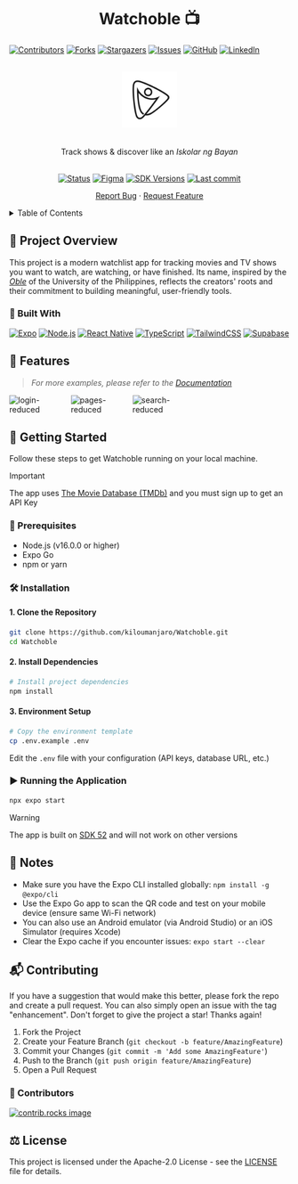 <h1 align="center">Watchoble 📺</h1>
<a id="readme-top"></a>

[![Contributors][contributors-shield]][contributors-url]
[![Forks][forks-shield]][forks-url]
[![Stargazers][stars-shield]][stars-url]
[![Issues][issues-shield]][issues-url]
[![GitHub](https://img.shields.io/github/license/kiloumanjaro/Watchoble?style=for-the-badge)](https://github.com/kiloumanjaro/Watchoble/blob/main/LICENSE)
[![LinkedIn][linkedin-shield]][linkedin-url]

<!-- PROJECT LOGO -->

<div align="center">
  <br />
  <a href="https://github.com/kiloumanjaro/Watchoble">
    <img src="assets/images/logo-alt.png" alt="Logo" width="20%" height="20%">
  </a>
  <br />
  <p align="center">
    <br />
    Track shows & discover like an <em>Iskolar ng Bayan</em>
    <br />
    <br />
    <p align="center">
      <a href="#"><img alt="Status" src="https://img.shields.io/badge/status-Beta-yellow?style=flat&color=yellow" /></a>
      <a href="https://www.figma.com/design/Wphx1EKR0eY2Io0gokTvyn/ThriftNotice?node-id=0-1&t=GhaLetxFdu1aiIcZ-1"><img alt="Figma" src="https://img.shields.io/badge/Figma-Watchoble-FE5196?logo=figma&style=flat" /></a>
      <a href="https://www.python.org"><img alt="SDK Versions" src="https://img.shields.io/badge/SDK-52-A4C639?logo=android&logoColor=white" /></a>
      <a href="https://github.com/kiloumanjaro/Watchoble/commits/main"><img alt="Last commit" src="https://proxy.cyb3rko.de/shields/github/last-commit/cyb3rko/flashdim?color=coral&logo=git&logoColor=white"/</a>
    </p>
    <a href="https://github.com/kiloumanjaro/Watchoble/issues/new?labels=bug&template=bug-report---.md">Report Bug</a>
    &middot;
    <a href="https://github.com/kiloumanjaro/Watchoble/issues/new?labels=enhancement&template=feature-request---.md">Request Feature</a>
  </p>
</div>

<!-- TABLE OF CONTENTS -->
<details>
  <summary>Table of Contents</summary>
  <ol>
    <li>
      <a href="#-project-overview">📝 Project Overview</a>
      <ul>
        <li><a href="#--built-with">🧱  Built With</a></li>
      </ul>
    </li>
    <li><a href="#-features">📱 Screenshots</a></li>
    <li>
      <a href="#-getting-started">🚀 Getting Started</a>
      <ul>
        <li><a href="#-prerequisites">🔧 Prerequisites</a></li>
        <li><a href="#%EF%B8%8F-installation">🛠️ Installation</a></li>
        <li><a href="#%EF%B8%8F-running-the-application">▶️ Running</a></li>
      </ul>
    </li>
    <li><a href="#-notes">📝 Notes</a></li>
    <li><a href="#-contributing">📬 Contributing</a></li>
    <li><a href="#%EF%B8%8F-license">⚖️ License</a></li>
  </ol>
</details>

<!-- PROJECT OVERVIEW -->

## 📝 Project Overview

This project is a modern watchlist app for tracking movies and TV shows you want to watch, are watching, or have finished. Its name, inspired by the [*Oble*](https://en.wikipedia.org/wiki/Oblation_(statue)) of the University of the Philippines, reflects the creators' roots and their commitment to building meaningful, user-friendly tools.

### 🧱  Built With

[![Expo][Expo]][Expo-url]
[![Node.js][Node.js]][Node.js-url]
[![React Native][React-Native]][React-Native-url]
[![TypeScript][TypeScript]][TypeScript-url]
[![TailwindCSS][Tailwind]][Tailwind-url]
[![Supabase][Supabase]][Supabase-url]

## 📱 Features

> _For more examples, please refer to the [Documentation](https://www.canva.com/design/DAGpUpNFjQU/L76Qn5GYrCd-QALyc0Armg/view?utm_content=DAGpUpNFjQU&utm_campaign=designshare&utm_medium=link2&utm_source=uniquelinks&utlId=h646d3d276a)_

<div style="display: flex; gap: 10px; align-items: flex-start;">
  <img src="https://github.com/user-attachments/assets/b8d22c4b-219e-4eb9-a5b9-dfffa8a668ae" width="20%" alt="login-reduced" />
  <img src="https://github.com/user-attachments/assets/3bc65412-91cf-43ce-8f05-134cade730a5" width="20%" alt="pages-reduced" />
  <img src="https://github.com/user-attachments/assets/3982c165-a704-4b16-9008-888d386a1895" width="20%" alt="search-reduced" />
</div>



  
## 🚀 Getting Started

Follow these steps to get Watchoble running on your local machine.

> [!IMPORTANT]
> 
> The app uses [The Movie Database (TMDb)](https://developer.themoviedb.org/docs/getting-started) and you must sign up to get an API Key

### 🔧 Prerequisites

- Node.js (v16.0.0 or higher)
- Expo Go
- npm or yarn

### 🛠️ Installation

#### 1. Clone the Repository

```sh
git clone https://github.com/kiloumanjaro/Watchoble.git
cd Watchoble
```

#### 2. Install Dependencies

```sh
# Install project dependencies
npm install
```

#### 3. Environment Setup

```bash
# Copy the environment template
cp .env.example .env
```

Edit the `.env` file with your configuration (API keys, database URL, etc.)

### ▶️ Running the Application

```sh
npx expo start
```

> [!WARNING]
> 
> The app is built on [SDK 52](https://expo.dev/blog/upgrading-to-expo-sdk-52) and will not work on other versions

## 📝 Notes

- Make sure you have the Expo CLI installed globally: `npm install -g @expo/cli`
- Use the Expo Go app to scan the QR code and test on your mobile device (ensure same Wi-Fi network)
- You can also use an Android emulator (via Android Studio) or an iOS Simulator (requires Xcode)
- Clear the Expo cache if you encounter issues: `expo start --clear`

## 📬 Contributing

If you have a suggestion that would make this better, please fork the repo and create a pull request. You can also simply open an issue with the tag "enhancement".
Don't forget to give the project a star! Thanks again!

1. Fork the Project
2. Create your Feature Branch (`git checkout -b feature/AmazingFeature`)
3. Commit your Changes (`git commit -m 'Add some AmazingFeature'`)
4. Push to the Branch (`git push origin feature/AmazingFeature`)
5. Open a Pull Request

### 📢 Contributors

<a href="https://github.com/kiloumanjaro/Watchoble/graphs/contributors">
  <img src="https://contrib.rocks/image?repo=kiloumanjaro/Watchoble" alt="contrib.rocks image" />
</a>

## ⚖️ License

This project is licensed under the Apache-2.0 License - see the [LICENSE](LICENSE) file for details.

<!-- MARKDOWN LINKS & IMAGES -->

[contributors-shield]: https://img.shields.io/github/contributors/kiloumanjaro/Watchoble.svg?style=for-the-badge
[contributors-url]: https://github.com/kiloumanjaro/Watchoble/graphs/contributors
[forks-shield]: https://img.shields.io/github/forks/kiloumanjaro/Watchoble.svg?style=for-the-badge
[forks-url]: https://github.com/kiloumanjaro/Watchoble/network/members
[stars-shield]: https://img.shields.io/github/stars/kiloumanjaro/Watchoble.svg?style=for-the-badge
[stars-url]: https://github.com/kiloumanjaro/Watchoble/stargazers
[issues-shield]: https://img.shields.io/github/issues/kiloumanjaro/Watchoble.svg?style=for-the-badge
[issues-url]: https://github.com/kiloumanjaro/Watchoble/issues
[linkedin-shield]: https://img.shields.io/badge/-LinkedIn-black.svg?style=for-the-badge&logo=linkedin&colorB=555
[linkedin-url]: https://www.linkedin.com/in/kiloumanjaro/overlay/urn:li:fsd_profileProject:(ACoAAFzjJQAB9x0aScdtku_x1uEPQArwlLGW7CQ,653859170)/skill-associations-details/
[product-screenshot]: images/screenshot.png
[Expo]: https://img.shields.io/badge/Expo-202425?style=for-the-badge&logo=expo&logoColor=white
[Expo-url]: https://expo.dev/
[React-Native]: https://img.shields.io/badge/React-20232A?style=for-the-badge&logo=react&logoColor=61DAFB
[React-Native-url]: https://reactnative.dev/
[Tailwind]: https://img.shields.io/badge/Tailwind-38B2AC?style=for-the-badge&logo=tailwind-css&logoColor=white
[Tailwind-url]: https://tailwindcss.com/
[Node.js]: https://img.shields.io/badge/Node.js-339933?style=for-the-badge&logo=node.js&logoColor=white
[Node.js-url]: https://nodejs.org/
[Supabase]: https://shields.io/badge/supabase-black?logo=supabase&style=for-the-badge
[Supabase-url]: https://supabase.com/
[TypeScript]: https://img.shields.io/badge/TypeScript-007ACC?style=for-the-badge&logo=typescript&logoColor=white
[TypeScript-url]: https://www.typescriptlang.org/
